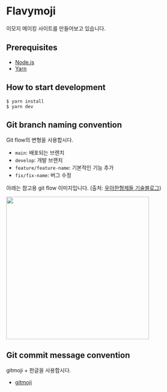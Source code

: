 # Flavymoji

이모지 메이킹 사이트를 만들어보고 있습니다.

## Prerequisites

- [Node.js](https://nodejs.org/)
- [Yarn](https://yarnpkg.com/)

## How to start development

```shell
$ yarn install
$ yarn dev
```

## Git branch naming convention

Git flow의 변형을 사용합시다.

- `main`: 배포되는 브랜치
- `develop`: 개발 브랜치
- `feature/feature-name`: 기본적인 기능 추가
- `fix/fix-name`: 버그 수정

아래는 참고용 git flow 이미지입니다. (출처: [우아한형제들 기술블로그](https://techblog.woowahan.com/2553/))

<img src="https://techblog.woowahan.com/wp-content/uploads/img/2017-10-30/git-flow_overall_graph.png" width="380px">

## Git commit message convention

gitmoji + 한글을 사용합시다.

- [gitmoji](https://gitmoji.dev/)
